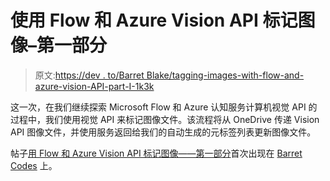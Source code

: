 # 使用 Flow 和 Azure Vision API 标记图像–第一部分

> 原文:[https://dev . to/Barret Blake/tagging-images-with-flow-and-azure-vision-API-part-I-1k3k](https://dev.to/barretblake/tagging-images-with-flow-and-azure-vision-api-part-i-1k3k)

这一次，在我们继续探索 Microsoft Flow 和 Azure 认知服务计算机视觉 API 的过程中，我们使用视觉 API 来标记图像文件。该流程将从 OneDrive 传递 Vision API 图像文件，并使用服务返回给我们的自动生成的元标签列表更新图像文件。

帖子[用 Flow 和 Azure Vision API 标记图像——第一部分](https://barretblake.dev/2019/08/tagging-images-with-flow-and-azure-vision-api-part-i/)首次出现在 [Barret Codes](https://barretblake.dev) 上。